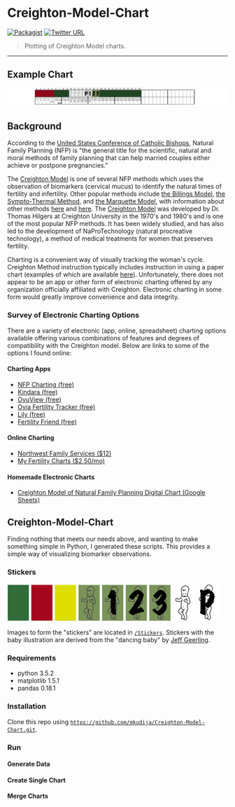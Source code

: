 # Creighton-Model-Chart

[![Packagist](https://img.shields.io/packagist/l/doctrine/orm.svg?maxAge=2592000)](https://github.com/mkudija/Creighton-Model-Chart/blob/master/LICENSE)
[![Twitter URL](https://img.shields.io/twitter/url/http/shields.io.svg?style=social&maxAge=2592000)](https://twitter.com/mkudija)

> Plotting of Creighton Model charts.

---

## Example Chart
![Example](https://github.com/mkudija/Creighton-Model-Chart/blob/master/Charts/example1.png)

## Background
According to the [United States Conference of Catholic Bishops](http://www.usccb.org/issues-and-action/marriage-and-family/natural-family-planning/what-is-nfp/), Natural Family Planning (NFP) is "the general title for the scientific, natural and moral methods of family planning that can help married couples either achieve or postpone pregnancies."

The [Creighton Model](http://www.creightonmodel.com/index.html) is one of several NFP methods which uses the observation of biomarkers (cervical mucus) to identify the natural times of fertility and infertility. Other popular methods include [the Billings Model](http://www.woomb.org/), [the Sympto-Thermal Method](https://sympto.org/data/manual_en_sympto.pdf), and [the Marquette Model](http://nfp.marquette.edu/), with information about other methods [here](http://www.usccb.org/issues-and-action/marriage-and-family/natural-family-planning/what-is-nfp/methods.cfm) and [here](http://verilymag.com/2016/12/how-to-chart-your-cycle-creighton-billings-two-day-sympto-thermal-marquette-lactational). The [Creighton Model](http://www.unleashingthepower.info/PDFs/IA_IntroCrMS.pdf) was developed by Dr. Thomas Hilgers at Creighton University in the 1970's and 1980's and is one of the most popular NFP methods. It has been widely studied, and has also led to the development of NaProTechnology (natural procreative technology), a method of medical treatments for women that preserves fertility.

Charting is a convenient way of visually tracking the woman's cycle. Creighton Method instruction typically includes instruction in using a paper chart (examples of which are available [here](http://www.creightonmodel.com/background.htm)). Unfortunately, there does not appear to be an app or other form of electronic charting offered by any organization officially affiliated with Creighton. Electronic charting in some form would greatly improve convenience and data integrity.

### Survey of Electronic Charting Options
There are a variety of electronic (app, online, spreadsheet) charting options available offering various combinations of features and degrees of compatibility with the Creighton model. Below are links to some of the options I found online:

#### Charting Apps
* [NFP Charting (free)](https://itunes.apple.com/us/app/nfp-charting/id300767738?mt=8)
* [Kindara (free)](https://www.kindara.com/)
* [OvuView (free)](https://play.google.com/store/apps/details?id=com.sleekbit.ovuview&hl=en)
* [Ovia Fertility Tracker (free)](https://itunes.apple.com/us/app/ovia-fertility-tracker-ovulation-calculator/id570244389?mt=8)
* [Lily (free)](http://whimsicallily.com/lily/appstore.php)
* [Fertility Friend (free)](https://itunes.apple.com/app/apple-store/id443919067?mt=8)

#### Online Charting
* [Northwest Family Services ($12)](http://www.nwfs.org/natural-family-planning/online-charting)
* [My Fertility Charts ($2.50/mo)](http://www.myfertilitycharts.com/)

#### Homemade Electronic Charts
* [Creighton Model of Natural Family Planning Digital Chart (Google Sheets)](http://nfpandme.blogspot.com/2012/03/good-bye-paper-charts.html)

## Creighton-Model-Chart
Finding nothing that meets our needs above, and wanting to make something simple in Python, I generated these scripts. This provides a simple way of visualizing biomarker observations.

### Stickers
<img src="https://github.com/mkudija/Creighton-Model-Chart/blob/master/Stickers/g.png" width="50"/> <img src="https://github.com/mkudija/Creighton-Model-Chart/blob/master/Stickers/r.png" width="50"/> <img src="https://github.com/mkudija/Creighton-Model-Chart/blob/master/Stickers/y.png" width="50"/> <img src="https://github.com/mkudija/Creighton-Model-Chart/blob/master/Stickers/gb.png" width="50"/> <img src="https://github.com/mkudija/Creighton-Model-Chart/blob/master/Stickers/gb1.png" width="50"/> <img src="https://github.com/mkudija/Creighton-Model-Chart/blob/master/Stickers/gb2.png" width="50"/> <img src="https://github.com/mkudija/Creighton-Model-Chart/blob/master/Stickers/gb3.png" width="50"/> <img src="https://github.com/mkudija/Creighton-Model-Chart/blob/master/Stickers/wb.png" width="50"/> <img src="https://github.com/mkudija/Creighton-Model-Chart/blob/master/Stickers/wbP.png" width="50"/>

Images to form the "stickers" are located in [`/Stickers`](https://github.com/mkudija/Creighton-Model-Chart/tree/master/Stickers). Stickers with the baby illustration are derived from the "dancing baby" by [Jeff Geerling](https://www.jeffgeerling.com/blog/2010/dancing-baby-illustration). 


### Requirements

* python 3.5.2
* matplotlib 1.5.1
* pandas 0.18.1

### Installation
Clone this repo using [`https://github.com/mkudija/Creighton-Model-Chart.git`](https://github.com/mkudija/Creighton-Model-Chart.git).

### Run

#### Generate Data

#### Create Single Chart

#### Merge Charts
